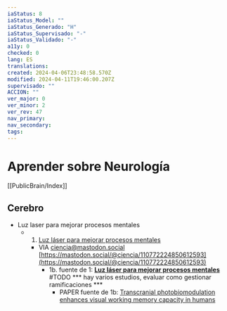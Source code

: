 ```yaml
---
iaStatus: 8
iaStatus_Model: ""
iaStatus_Generado: "H"
iaStatus_Supervisado: "-"
iaStatus_Validado: "-"
a11y: 0
checked: 0
lang: ES
translations: 
created: 2024-04-06T23:48:58.570Z
modified: 2024-04-11T19:46:00.207Z
supervisado: ""
ACCION: ""
ver_major: 0
ver_minor: 2
ver_rev: 47
nav_primary: 
nav_secondary: 
tags:
---
```

# Aprender sobre Neurología

[[PublicBrain/Index]]
## Cerebro 

- Luz laser para mejorar procesos mentales
	* 1. [Luz láser para mejorar procesos mentales](https://www.rtve.es/television/20230721/luz-laser-procesos-mentales/2452563.shtml) 
		* VIA ciencia@mastodon.social [https://mastodon.social/@ciencia/110772224850612593](https://mastodon.social/@ciencia/110772224850612593)
			* 1b. fuente de 1: [**Luz láser para mejorar procesos mentales**](https://theconversation.com/luz-laser-para-mejorar-procesos-mentales-196959) #TODO *** hay varios estudios, evaluar como gestionar ramificaciones ***
				* PAPER fuente de 1b: [Transcranial photobiomodulation enhances visual working memory capacity in humans](https://www.science.org/doi/10.1126/sciadv.abq3211)

